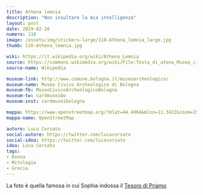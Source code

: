 ```yaml
---
title: Athena lemnia
description: "Non insultare la mia intelligenza"
layout: post
date: 2019-02-20
numero: 110
image: /assets/img/stickers-large/110-Athena_lemnia_large.jpg
thumb: 110-Athena_lemnia.jpg

wiki: https://it.wikipedia.org/wiki/Athena_Lemnia
source: https://commons.wikimedia.org/wiki/File:Testa_di_atena_Museo_civico_archeologico_di_Bologna1.JPG
source-name: Wikipedia

museum-link: http://www.comune.bologna.it/museoarcheologico/
museum-name: Museo Civico Archeologico di Bologna
museum-fb: MuseoCivicoArcheologicoBologna
museum-tw: cardmuseibo
museum-inst: cardmuseibologna

mappa: https://www.openstreetmap.org/?mlat=44.4964&mlon=11.3422&zoom=15#map=15/44.4964/11.3422
mappa-name: OpenStreetMap

autore: Luca Corsato
social-autore: https://twitter.com/lucacorsato
social-idea: https://twitter.com/lucacorsato
idea: Luca Corsato
tags:
- Donna
- Mitologia
- Grecia
---
```


La foto è quella famosa in cui Sophia indossa il [Tesoro di Priamo](https://it.wikipedia.org/wiki/Tesoro_di_Priamo)
